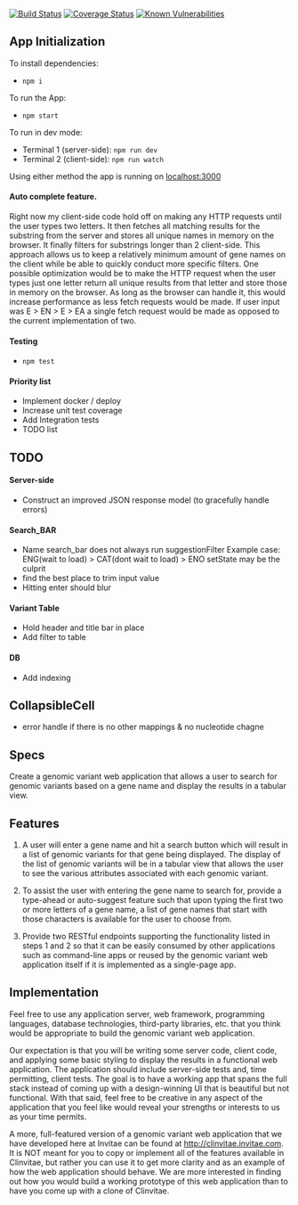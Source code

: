 [![Build Status](https://travis-ci.com/jhallman5/genomic_search.svg?branch=master)](https://travis-ci.com/jhallman5/genomic_search)
[![Coverage Status](https://coveralls.io/repos/github/jhallman5/genomic_search/badge.svg?branch=master)](https://coveralls.io/github/jhallman5/genomic_search?branch=master)
[![Known Vulnerabilities](https://snyk.io/test/github/jhallman5/genomic_search/badge.svg)](https://snyk.io/test/github/jhallman5/genomic_search)

## App Initialization

To install dependencies:   
* ``` npm i ```   

To run the App:   
* ``` npm start ```  

To run in dev mode:    
* Terminal 1 (server-side): ``` npm run dev ```   
* Terminal 2 (client-side): ``` npm run watch ```

Using either method the app is running on [localhost:3000](http://localhost:3000/)

#### Auto complete feature.
Right now my client-side code hold off on making any HTTP requests until the user types two letters. It then fetches all matching results for the substring from the server and stores all unique names in memory on the browser. It finally filters for substrings longer than 2 client-side. This approach allows us to keep a relatively minimum amount of gene names on the client while be able to quickly conduct more specific filters. One possible optimization would be to make the HTTP request when the user types just one letter return all unique results from that letter and store those in memory on the browser. As long as the browser can handle it, this would increase performance as less fetch requests would be made. If user input was E > EN > E > EA a single fetch request would be made as opposed to the current implementation of two.

#### Testing
* ``` npm test ```

#### Priority list
* Implement docker / deploy
* Increase unit test coverage
* Add Integration tests
* TODO list

## TODO
#### Server-side
* Construct an improved JSON response model (to gracefully handle errors)   

#### Search_BAR
* Name search_bar does not always run suggestionFilter
  Example case:
    ENG(wait to load) > CAT(dont wait to load) > ENO
    setState may be the culprit
* find the best place to trim input value
* Hitting enter should blur

#### Variant Table
* Hold header and title bar in place
* Add filter to table

#### DB
* Add indexing

## CollapsibleCell
* error handle if there is no other mappings & no nucleotide chagne

Specs
-----------------
Create a genomic variant web application that allows a user to search for genomic variants based on a gene name and display the results in a tabular view.

Features
-------------  
1) A user will enter a gene name and hit a search button which will result in a list of genomic variants for that gene being displayed.  The display of the list of genomic variants will be in a tabular view that allows the user to see the various attributes associated with each genomic variant.

2) To assist the user with entering the gene name to search for, provide a type-ahead or auto-suggest feature such that upon typing the first two or more letters of a gene name, a list of gene names that start with those characters is available for the user to choose from.

3) Provide two RESTful endpoints supporting the functionality listed in steps 1 and 2 so that it can be easily consumed by other applications such as command-line apps or reused by the genomic variant web application itself if it is implemented as a single-page app.

Implementation
----------------------
Feel free to use any application server, web framework, programming languages, database technologies, third-party libraries, etc. that you think would be appropriate to build the genomic variant web application.

Our expectation is that you will be writing some server code, client code, and applying some basic styling to display the results in a functional web application.  The application should include server-side tests and, time permitting, client tests.  The goal is to have a working app that spans the full stack instead of coming up with a design-winning UI that is beautiful but not functional.  With that said, feel free to be creative in any aspect of the application that you feel like would reveal your strengths or interests to us as your time permits.  

A more, full-featured version of a genomic variant web application that we have developed here at Invitae can be found at http://clinvitae.invitae.com.  It is NOT meant for you to copy or implement all of the features available in Clinvitae, but rather you can use it to get more clarity and as an example of how the web application should behave.  We are more interested in finding out how you would build a working prototype of this web application than to have you come up with a clone of Clinvitae.
